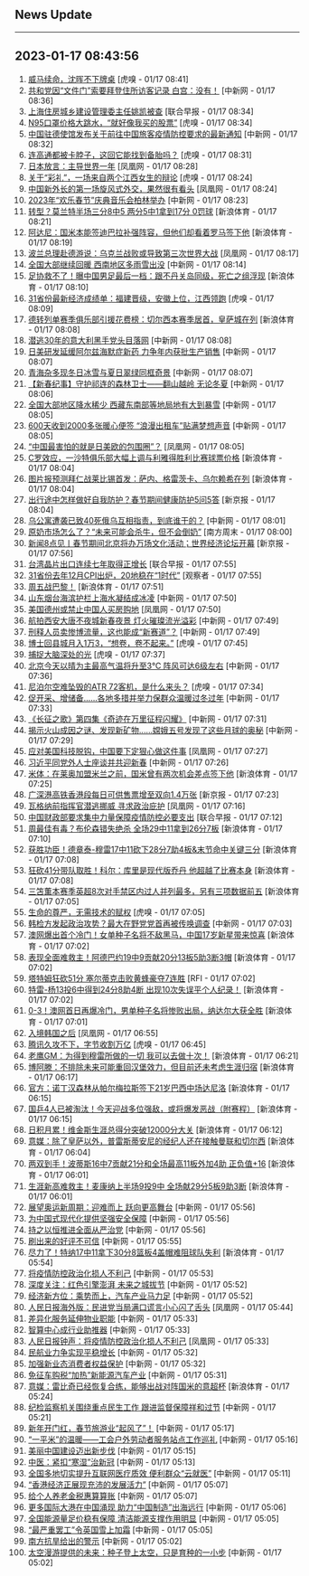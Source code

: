 ## News Update
---
2023-01-17 08:43:56
---
1. <a target="_blank" href="https://www.huxiu.com/article/772155.html">威马续命，沈晖不下牌桌</a> [虎嗅 - 01/17 08:41]
2. <a target="_blank" href="http://www.chinanews.com//gj/2023/01-17/9937029.shtml">共和党因“文件门”索要拜登住所访客记录 白宫：没有！</a> [中新网 - 01/17 08:36]
3. <a target="_blank" href="https://www.zaobao.com/realtime/china/story20230117-1354217">上海住房城乡建设管理委主任姚凯被查</a> [联合早报 - 01/17 08:34]
4. <a target="_blank" href="https://www.huxiu.com/article/771957.html">N95口罩价格大跳水，“就好像我买的股票”</a> [虎嗅 - 01/17 08:34]
5. <a target="_blank" href="http://www.chinanews.com//hr/2023/01-17/9937023.shtml">中国驻德使馆发布关于前往中国旅客疫情防控要求的最新通知</a> [中新网 - 01/17 08:32]
6. <a target="_blank" href="https://www.huxiu.com/article/772108.html">连高通都被卡脖子，这回它能找到备胎吗？</a> [虎嗅 - 01/17 08:31]
7. <a target="_blank" href="https://news.ifeng.com/c/8MdnxVeNefU">日本放言：主导世界一年</a> [凤凰网 - 01/17 08:28]
8. <a target="_blank" href="https://www.huxiu.com/article/770744.html">关于“彩礼”，一场来自两个江西女生的辩论</a> [虎嗅 - 01/17 08:24]
9. <a target="_blank" href="https://news.ifeng.com/c/8Mdnbt79Tku">中国新外长的第一场旋风式外交，果然很有看头</a> [凤凰网 - 01/17 08:24]
10. <a target="_blank" href="http://www.chinanews.com//hr/2023/01-17/9937013.shtml">2023年“欢乐春节”庆典音乐会柏林举办</a> [中新网 - 01/17 08:23]
11. <a target="_blank" href="https://k.sina.cn/article_2018499075_784fda0302001l1k1.html?from=sports&subch=osport">转型？莫兰特半场三分8中5 两分5中1拿到17分 0罚球</a> [新浪体育 - 01/17 08:21]
12. <a target="_blank" href="https://k.sina.cn/article_2018499075_784fda0302001l1jx.html?from=sports&subch=osport">阿达尼：国米本能签迪巴拉补强阵容，但他们却看着罗马签下他</a> [新浪体育 - 01/17 08:19]
13. <a target="_blank" href="https://news.ifeng.com/c/8Mdnbt79ThU">波兰总理赴德游说：乌克兰战败或导致第三次世界大战</a> [凤凰网 - 01/17 08:17]
14. <a target="_blank" href="http://www.chinanews.com//gn/2023/01-17/9937022.shtml">全国大部继续回暖 西南地区多雨雪出没</a> [中新网 - 01/17 08:14]
15. <a target="_blank" href="https://k.sina.cn/article_2834321443_a8f0502300100y19g.html?from=sports&subch=cnfootball">足协救不了！曝中国男足最后一档：跟不丹关岛同级，死亡之组浮现</a> [新浪体育 - 01/17 08:10]
16. <a target="_blank" href="https://www.huxiu.com/article/772070.html">31省份最新经济成绩单：福建晋级，安徽上位，江西领跑</a> [虎嗅 - 01/17 08:09]
17. <a target="_blank" href="https://k.sina.cn/article_2018499075_784fda0302001l1jl.html?from=sports&subch=osport">德转列单赛季俱乐部引援花费榜：切尔西本赛季居首，皇萨城在列</a> [新浪体育 - 01/17 08:08]
18. <a target="_blank" href="http://www.chinanews.com//gj/shipin/cns-d/2023/01-17/news948778.shtml">潜逃30年的意大利黑手党头目落网</a> [中新网 - 01/17 08:08]
19. <a target="_blank" href="http://www.chinanews.com//gj/shipin/cns-d/2023/01-17/news948777.shtml">日美研发延缓阿尔兹海默症新药 力争年内获批生产销售</a> [中新网 - 01/17 08:07]
20. <a target="_blank" href="http://www.chinanews.com//sh/shipin/cns-d/2023/01-17/news948776.shtml">青海杂多现冬日冰雪与夏日翠绿同框奇景</a> [中新网 - 01/17 08:07]
21. <a target="_blank" href="http://www.chinanews.com//sh/shipin/cns-d/2023/01-17/news948775.shtml">【新春纪事】守护祁连的森林卫士——翻山越岭 无论冬夏</a> [中新网 - 01/17 08:06]
22. <a target="_blank" href="http://www.chinanews.com//gn/2023/01-17/9937012.shtml">全国大部地区降水稀少 西藏东南部等地局地有大到暴雪</a> [中新网 - 01/17 08:05]
23. <a target="_blank" href="http://www.chinanews.com//sh/2023/01-17/9937015.shtml">600天收到2000多张暖心便签 “浪漫出租车”贴满梦想声音</a> [中新网 - 01/17 08:05]
24. <a target="_blank" href="https://news.ifeng.com/c/8MdnSsML91R">“中国最害怕的就是日美欧的包围圈”？</a> [凤凰网 - 01/17 08:05]
25. <a target="_blank" href="https://k.sina.cn/article_2018499075_784fda0302001l1jj.html?from=sports&subch=osport">C罗效应，一沙特俱乐部大幅上调与利雅得胜利比赛球票价格</a> [新浪体育 - 01/17 08:04]
26. <a target="_blank" href="https://k.sina.cn/article_2018499075_784fda0302001l1jh.html?from=sports&subch=osport">图片报预测拜仁战莱比锡首发：萨内、格雷茨卡、乌尔赖希在列</a> [新浪体育 - 01/17 08:04]
27. <a target="_blank" href="https://www.bjnews.com.cn/detail-167391373414226.html">出行途中怎样做好自我防护？春节期间健康防护5问5答</a> [新京报 - 01/17 08:04]
28. <a target="_blank" href="http://www.chinanews.com//gj/2023/01-17/9937014.shtml">乌公寓遭袭已致40死俄乌互相指责，到底谁干的？</a> [中新网 - 01/17 08:01]
29. <a target="_blank" href="http://www.infzm.com/contents/242340">原奶市场怎么了？“未来可能会杀牛，但不会倒奶”</a> [南方周末 - 01/17 08:00]
30. <a target="_blank" href="https://www.bjnews.com.cn/detail-167391227914208.html">新闻8点见丨春节期间北京将办万场文化活动；世界经济论坛开幕</a> [新京报 - 01/17 07:56]
31. <a target="_blank" href="https://www.zaobao.com/realtime/china/story20230117-1354213">台湾晶片出口连续七年取得正增长</a> [联合早报 - 01/17 07:55]
32. <a target="_blank" href="https://www.guancha.cn/politics/2023_01_17_676215.shtml">31省份去年12月CPI出炉，20地稳在“1时代”</a> [观察者 - 01/17 07:55]
33. <a target="_blank" href="https://k.sina.cn/article_2018499075_784fda0304001l1jd.html?from=sports&subch=osport">周五战巴黎！</a> [新浪体育 - 01/17 07:51]
34. <a target="_blank" href="http://www.chinanews.com//tp/hd2011/2023/01-17/1056886.shtml">山东烟台海滨护栏上海水凝结成冰凌</a> [中新网 - 01/17 07:50]
35. <a target="_blank" href="https://news.ifeng.com/c/8MdjTtG1Wx5">美国德州或禁止中国人买房购地</a> [凤凰网 - 01/17 07:50]
36. <a target="_blank" href="http://www.chinanews.com//tp/hd2011/2023/01-17/1056883.shtml">航拍西安大唐不夜城新春夜景 灯火璀璨流光溢彩</a> [中新网 - 01/17 07:49]
37. <a target="_blank" href="http://www.chinanews.com//sh/2023/01-17/9937008.shtml">刑释人员卖惨博流量，这也能成“新赛道”？</a> [中新网 - 01/17 07:49]
38. <a target="_blank" href="https://www.huxiu.com/article/769291.html">博士回县城月入1万3，“想卷，卷不起来。”</a> [虎嗅 - 01/17 07:45]
39. <a target="_blank" href="https://www.huxiu.com/article/771991.html">捕捉大脑深处的光</a> [虎嗅 - 01/17 07:37]
40. <a target="_blank" href="http://www.chinanews.com//sh/2023/01-17/9937007.shtml">北京今天以晴为主最高气温将升至3℃ 阵风可达6级左右</a> [中新网 - 01/17 07:36]
41. <a target="_blank" href="https://www.huxiu.com/article/772103.html">尼泊尔空难坠毁的ATR 72客机，是什么来头？</a> [虎嗅 - 01/17 07:34]
42. <a target="_blank" href="http://www.chinanews.com//gn/2023/01-17/9937006.shtml">促开采、增储备……各地多措并举力保群众温暖过冬过年</a> [中新网 - 01/17 07:33]
43. <a target="_blank" href="http://www.chinanews.com//sh/shipin/2023/01-17/news948774.shtml">《长征之歌》第四集《奇迹在万里征程闪耀》</a> [中新网 - 01/17 07:31]
44. <a target="_blank" href="http://www.chinanews.com//gn/2023/01-17/9937004.shtml">揭示火山成因之谜、发现新矿物……嫦娥五号发现了这些月球的奥秘</a> [中新网 - 01/17 07:29]
45. <a target="_blank" href="https://news.ifeng.com/c/8MdjCK5AFT6">应对美国科技脱钩，中国要下定狠心做这件事</a> [凤凰网 - 01/17 07:27]
46. <a target="_blank" href="http://www.chinanews.com//tp/hd2011/2023/01-17/1056882.shtml">习近平同党外人士座谈并共迎新春</a> [中新网 - 01/17 07:26]
47. <a target="_blank" href="https://k.sina.cn/article_2018499075_784fda0302001l1iq.html?from=sports&subch=osport">米体：在莱奥加盟米兰之前，国米曾有两次机会差点签下他</a> [新浪体育 - 01/17 07:25]
48. <a target="_blank" href="https://www.bjnews.com.cn/detail-167391123114201.html">广深港高铁香港段每日可供售票增至双向1.4万张</a> [新京报 - 01/17 07:23]
49. <a target="_blank" href="https://news.ifeng.com/c/8MdjTOYn5fG">瓦格纳前指挥官潜逃挪威 寻求政治庇护</a> [凤凰网 - 01/17 07:16]
50. <a target="_blank" href="https://www.zaobao.com/realtime/china/story20230117-1354211">中国财政部要求集中力量保障疫情防控必要支出</a> [联合早报 - 01/17 07:12]
51. <a target="_blank" href="https://k.sina.cn/article_2018499075_784fda0302001l1ig.html?from=sports&subch=osport">周最佳有毒？布伦森错失绝杀 全场29中11拿到26分7板</a> [新浪体育 - 01/17 07:10]
52. <a target="_blank" href="https://k.sina.cn/article_2018499075_784fda0302001l1if.html?from=sports&subch=osport">获胜功臣！德章泰-穆雷17中11砍下28分7助4板&末节命中关键三分</a> [新浪体育 - 01/17 07:08]
53. <a target="_blank" href="https://k.sina.cn/article_2018499075_784fda0302001l1ih.html?from=sports&subch=osport">狂砍41分带队取胜！科尔：库里是现代版乔丹 他超越了比赛本身</a> [新浪体育 - 01/17 07:08]
54. <a target="_blank" href="https://k.sina.cn/article_2018499075_784fda0302001l1ic.html?from=sports&subch=osport">三笘薫本赛季英超8次对手禁区内过人并列最多，另有三项数据前五</a> [新浪体育 - 01/17 07:05]
55. <a target="_blank" href="https://www.huxiu.com/article/771643.html">生命的尊严，无需技术的赋权</a> [虎嗅 - 01/17 07:05]
56. <a target="_blank" href="http://www.chinanews.com//gj/2023/01-17/9937001.shtml">韩检方发起政治攻势？最大在野党党首再被传唤调查</a> [中新网 - 01/17 07:03]
57. <a target="_blank" href="https://k.sina.cn/article_5559864694_14b64cd760010138og.html?from=sports&subch=tennis">澳网爆出首个冷门！女单种子名将不敌黑马，中国17岁新星带来惊喜</a> [新浪体育 - 01/17 07:02]
58. <a target="_blank" href="https://k.sina.cn/article_2018499075_784fda0302001l1i7.html?from=sports&subch=osport">表现全面难救主！阿德巴约19中9贡献20分13板5助3断3帽</a> [新浪体育 - 01/17 07:02]
59. <a target="_blank" href="https://www.rfi.fr/cn/%E5%9B%BD%E9%99%85%E6%8A%A5%E9%81%93/20230116-%E4%B9%8C%E5%85%8B%E5%85%B0%E5%86%9B%E4%BA%BA%E8%B5%B4%E7%BE%8E%E5%9B%BD%E5%8F%97%E8%AE%AD-%E5%AD%A6%E6%93%8D%E4%BD%9C%E7%88%B1%E5%9B%BD%E8%80%85%E9%A3%9E%E5%BC%B9%E7%B3%BB%E7%BB%9F">塔特姆狂砍51分 塞尔蒂克击败黄蜂豪夺7连胜</a> [RFI - 01/17 07:02]
60. <a target="_blank" href="https://k.sina.cn/article_2018499075_784fda0302001l1i6.html?from=sports&subch=osport">特雷-杨13投6中得到24分8助4断 出现10次失误平个人纪录！</a> [新浪体育 - 01/17 07:02]
61. <a target="_blank" href="https://k.sina.cn/article_5559864694_14b64cd760010138of.html?from=sports&subch=tennis">0-3！澳网首日再爆冷门，男单种子名将惨败出局，纳达尔大获全胜</a> [新浪体育 - 01/17 07:01]
62. <a target="_blank" href="https://news.ifeng.com/c/8MdaAu3HrYu">入境韩国之后</a> [凤凰网 - 01/17 06:55]
63. <a target="_blank" href="https://www.huxiu.com/article/766510.html">腾讯久攻不下，字节收割万亿</a> [虎嗅 - 01/17 06:45]
64. <a target="_blank" href="https://k.sina.cn/article_2018499075_784fda0302001l1he.html?from=sports&subch=osport">老鹰GM：为得到穆雷所做的一切 我可以去做十次！</a> [新浪体育 - 01/17 06:21]
65. <a target="_blank" href="https://k.sina.cn/article_2018499075_784fda0302001l1hd.html?from=sports&subch=osport">博阿滕：不排除未来可能重回汉堡效力，但目前还未考虑生涯归宿</a> [新浪体育 - 01/17 06:17]
66. <a target="_blank" href="https://k.sina.cn/article_2018499075_784fda0302001l1hc.html?from=sports&subch=osport">官方：诺丁汉森林从帕尔梅拉斯签下21岁巴西中场达尼洛</a> [新浪体育 - 01/17 06:15]
67. <a target="_blank" href="https://k.sina.cn/article_1688096585_649e4f49020016uez.html?from=sports&subch=osport">国乒4人已被淘汰！今天迎战多位强敌，或将爆发恶战（附赛程）</a> [新浪体育 - 01/17 06:15]
68. <a target="_blank" href="https://k.sina.cn/article_2018499075_784fda0302001l1hb.html?from=sports&subch=osport">日积月累！维金斯生涯总得分突破12000分大关</a> [新浪体育 - 01/17 06:12]
69. <a target="_blank" href="https://k.sina.cn/article_2018499075_784fda0302001l1ha.html?from=sports&subch=osport">意媒：除了皇萨以外，普雷斯蒂安尼的经纪人还在接触曼联和切尔西</a> [新浪体育 - 01/17 06:04]
70. <a target="_blank" href="https://k.sina.cn/article_2018499075_784fda0302001l1h8.html?from=sports&subch=osport">两双到手！波蒂斯16中7贡献21分和全场最高11板外加4助 正负值+16</a> [新浪体育 - 01/17 06:01]
71. <a target="_blank" href="https://k.sina.cn/article_2018499075_784fda0302001l1h7.html?from=sports&subch=osport">生涯新高难救主！麦康纳上半场9投9中 全场献29分5板9助3断</a> [新浪体育 - 01/17 06:01]
72. <a target="_blank" href="http://www.chinanews.com//ty/2023/01-17/9936995.shtml">展望奥运新周期：迎难而上 跃向更高舞台</a> [中新网 - 01/17 05:56]
73. <a target="_blank" href="http://www.chinanews.com//gn/2023/01-17/9936997.shtml">为中国式现代化提供坚强安全保障</a> [中新网 - 01/17 05:56]
74. <a target="_blank" href="http://www.chinanews.com//gn/2023/01-17/9936996.shtml">持之以恒推进全面从严治党</a> [中新网 - 01/17 05:56]
75. <a target="_blank" href="http://www.chinanews.com//cj/2023/01-17/9936994.shtml">刷出来的好评不可信</a> [中新网 - 01/17 05:55]
76. <a target="_blank" href="https://k.sina.cn/article_2018499075_784fda0302001l1h4.html?from=sports&subch=osport">尽力了！特纳17中11拿下30分8篮板4盖帽难阻球队失利</a> [新浪体育 - 01/17 05:54]
77. <a target="_blank" href="http://www.chinanews.com//gn/2023/01-17/9936993.shtml">将疫情防控政治化损人不利己</a> [中新网 - 01/17 05:53]
78. <a target="_blank" href="http://www.chinanews.com//gn/2023/01-17/9936990.shtml">深度关注：红色引擎澎湃 未来之城拔节</a> [中新网 - 01/17 05:52]
79. <a target="_blank" href="http://www.chinanews.com//cj/2023/01-17/9936991.shtml">经济新方位：乘势而上，汽车产业马力足</a> [中新网 - 01/17 05:52]
80. <a target="_blank" href="https://news.ifeng.com/c/8MdX1W1NjkV">人民日报海外版：民进党当局满口谎言小心闪了舌头</a> [凤凰网 - 01/17 05:44]
81. <a target="_blank" href="http://www.chinanews.com//cj/2023/01-17/9936989.shtml">差异化服务延伸物业职能</a> [中新网 - 01/17 05:33]
82. <a target="_blank" href="http://www.chinanews.com//cj/2023/01-17/9936988.shtml">智算中心成行业助推器</a> [中新网 - 01/17 05:33]
83. <a target="_blank" href="https://news.ifeng.com/c/8MdY1ysPG4c">人民日报钟声：将疫情防控政治化损人不利己</a> [凤凰网 - 01/17 05:33]
84. <a target="_blank" href="http://www.chinanews.com//cj/2023/01-17/9936987.shtml">民航业力争实现平稳增长</a> [中新网 - 01/17 05:32]
85. <a target="_blank" href="http://www.chinanews.com//cj/2023/01-17/9936986.shtml">加强新业态消费者权益保护</a> [中新网 - 01/17 05:32]
86. <a target="_blank" href="http://www.chinanews.com//cj/2023/01-17/9936985.shtml">免征车购税“加热”新能源汽车产业</a> [中新网 - 01/17 05:31]
87. <a target="_blank" href="https://k.sina.cn/article_2018499075_784fda0302001l1gz.html?from=sports&subch=osport">意媒：雷比奇已经恢复合练，能够出战对阵国米的意超杯</a> [新浪体育 - 01/17 05:24]
88. <a target="_blank" href="http://www.chinanews.com//gn/2023/01-17/9936984.shtml">纪检监察机关围绕重点民生工作 跟进监督保障祥和过节</a> [中新网 - 01/17 05:21]
89. <a target="_blank" href="http://www.chinanews.com//cj/2023/01-17/9936983.shtml">新年开门红，春节旅游业“起风了”！</a> [中新网 - 01/17 05:17]
90. <a target="_blank" href="http://www.chinanews.com//sh/2023/01-17/9936982.shtml">“一平米”的温暖——工会户外劳动者服务站点工作巡礼</a> [中新网 - 01/17 05:16]
91. <a target="_blank" href="http://www.chinanews.com//gn/2023/01-17/9936981.shtml">美丽中国建设迈出新步伐</a> [中新网 - 01/17 05:15]
92. <a target="_blank" href="http://www.chinanews.com//gn/2023/01-17/9936980.shtml">中医：紧扣“寒湿”治新冠</a> [中新网 - 01/17 05:13]
93. <a target="_blank" href="http://www.chinanews.com//gn/2023/01-17/9936979.shtml">全国多地切实提升互联网医疗质效 便利群众“云就医”</a> [中新网 - 01/17 05:11]
94. <a target="_blank" href="http://www.chinanews.com//dwq/2023/01-17/9936978.shtml">“香港经济正展现充沛的发展活力”</a> [中新网 - 01/17 05:07]
95. <a target="_blank" href="http://www.chinanews.com//cj/2023/01-17/9936977.shtml">给个人养老金税惠算算账</a> [中新网 - 01/17 05:07]
96. <a target="_blank" href="http://www.chinanews.com//cj/2023/01-17/9936976.shtml">更多国际大港在中国涌现 助力“中国制造”出海远行</a> [中新网 - 01/17 05:06]
97. <a target="_blank" href="http://www.chinanews.com//cj/2023/01-17/9936975.shtml">全国能源量足价稳有保障 清洁能源支撑作用明显</a> [中新网 - 01/17 05:05]
98. <a target="_blank" href="http://www.chinanews.com//gj/2023/01-17/9936974.shtml">“最严重罢工”令英国雪上加霜</a> [中新网 - 01/17 05:05]
99. <a target="_blank" href="http://www.chinanews.com//gn/2023/01-17/9936973.shtml">南方抗旱给出的警示</a> [中新网 - 01/17 05:02]
100. <a target="_blank" href="http://www.chinanews.com//gn/2023/01-17/9936972.shtml">太空漫游提供的未来：种子登上太空，只是育种的一小步</a> [中新网 - 01/17 05:02]
